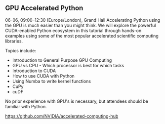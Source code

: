 ## GPU Accelerated Python

06-06, 09:00–12:30 (Europe/London), Grand Hall
Accelerating Python using the GPU is much easier than you might think. We will explore the powerful CUDA-enabled Python ecosystem in this tutorial through hands-on examples using some of the most popular accelerated scientific computing libraries.

Topics include:
- Introduction to General Purpose GPU Computing
- GPU vs CPU - Which processor is best for which tasks
- Introduction to CUDA
- How to use CUDA with Python
- Using Numba to write kernel functions
- CuPy
- cuDF

No prior experience with GPU's is necessary, but attendees should be familiar with Python.

https://github.com/NVIDIA/accelerated-computing-hub

